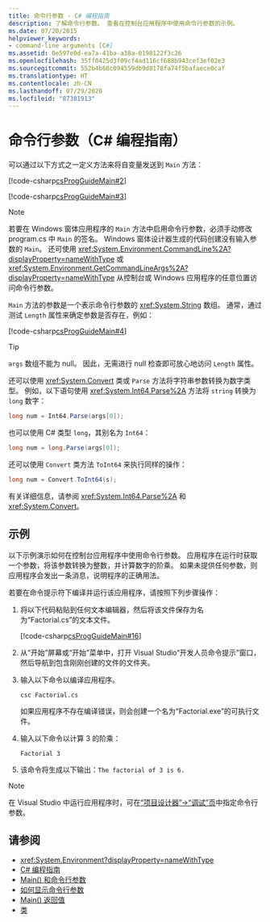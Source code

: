 ```yaml
---
title: 命令行参数 - C# 编程指南
description: 了解命令行参数。 查看在控制台应用程序中使用命令行参数的示例。
ms.date: 07/20/2015
helpviewer_keywords:
- command-line arguments [C#]
ms.assetid: 0e597e0d-ea7a-41ba-a38a-0198122f3c26
ms.openlocfilehash: 35ff0425d3f09cf4ad116cf688b943cef3ef02e3
ms.sourcegitcommit: 552b4b60c094559db9d8178fa74f5bafaece0caf
ms.translationtype: HT
ms.contentlocale: zh-CN
ms.lasthandoff: 07/29/2020
ms.locfileid: "87381913"
---
```

# <a name="command-line-arguments-c-programming-guide"></a>命令行参数（C# 编程指南）

可以通过以下方式之一定义方法来将自变量发送到 `Main` 方法：

[!code-csharp[csProgGuideMain#2](~/samples/snippets/csharp/VS_Snippets_VBCSharp/csProgGuideMain/CS/Class3.cs#2)]  

[!code-csharp[csProgGuideMain#3](~/samples/snippets/csharp/VS_Snippets_VBCSharp/csProgGuideMain/CS/Class3.cs#3)]

> [!NOTE]
> 若要在 Windows 窗体应用程序的 `Main` 方法中启用命令行参数，必须手动修改 program.cs 中 `Main` 的签名。 Windows 窗体设计器生成的代码创建没有输入参数的 `Main`。 还可使用 <xref:System.Environment.CommandLine%2A?displayProperty=nameWithType> 或 <xref:System.Environment.GetCommandLineArgs%2A?displayProperty=nameWithType> 从控制台或 Windows 应用程序的任意位置访问命令行参数。

`Main` 方法的参数是一个表示命令行参数的 <xref:System.String> 数组。 通常，通过测试 `Length` 属性来确定参数是否存在，例如：

[!code-csharp[csProgGuideMain#4](~/samples/snippets/csharp/VS_Snippets_VBCSharp/csProgGuideMain/CS/Class3.cs#4)]

> [!TIP]
> `args` 数组不能为 null。 因此，无需进行 null 检查即可放心地访问 `Length` 属性。

还可以使用 <xref:System.Convert> 类或 `Parse` 方法将字符串参数转换为数字类型。 例如，以下语句使用 <xref:System.Int64.Parse%2A> 方法将 `string` 转换为 `long` 数字：

```csharp
long num = Int64.Parse(args[0]);
```

也可以使用 C# 类型 `long`，其别名为 `Int64`：

```csharp
long num = long.Parse(args[0]);
```

还可以使用 `Convert` 类方法 `ToInt64` 来执行同样的操作：

```csharp
long num = Convert.ToInt64(s);
```

有关详细信息，请参阅 <xref:System.Int64.Parse%2A> 和 <xref:System.Convert>。

## <a name="example"></a>示例

以下示例演示如何在控制台应用程序中使用命令行参数。 应用程序在运行时获取一个参数，将该参数转换为整数，并计算数字的阶乘。 如果未提供任何参数，则应用程序会发出一条消息，说明程序的正确用法。

若要在命令提示符下编译并运行该应用程序，请按照下列步骤操作：

1. 将以下代码粘贴到任何文本编辑器，然后将该文件保存为名为“Factorial.cs”的文本文件。

     [!code-csharp[csProgGuideMain#16](~/samples/snippets/csharp/VS_Snippets_VBCSharp/csProgGuideMain/CS/Class1.cs#16)]

2. 从“开始”屏幕或“开始”菜单中，打开 Visual Studio“开发人员命令提示”窗口，然后导航到包含刚刚创建的文件的文件夹。

3. 输入以下命令以编译应用程序。
  
     `csc Factorial.cs`  
  
     如果应用程序不存在编译错误，则会创建一个名为“Factorial.exe”的可执行文件。
  
4. 输入以下命令以计算 3 的阶乘：
  
     `Factorial 3`  
  
5. 该命令将生成以下输出：`The factorial of 3 is 6.`

> [!NOTE]
> 在 Visual Studio 中运行应用程序时，可在[“项目设计器”->“调试”页](/visualstudio/ide/reference/debug-page-project-designer)中指定命令行参数。

## <a name="see-also"></a>请参阅

- <xref:System.Environment?displayProperty=nameWithType>
- [C# 编程指南](../index.md)
- [Main() 和命令行参数](index.md)
- [如何显示命令行参数](how-to-display-command-line-arguments.md)
- [Main() 返回值](main-return-values.md)
- [类](../classes-and-structs/classes.md)
